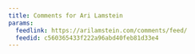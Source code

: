 ```yaml
---
title: Comments for Ari Lamstein
params:
  feedlink: https://arilamstein.com/comments/feed/
  feedid: c560365433f222a96abd40feb81d33e4
---
```

